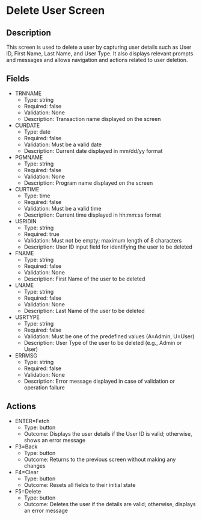 # Delete User Screen

## Description
This screen is used to delete a user by capturing user details such as User ID, First Name, Last Name, and User Type. It also displays relevant prompts and messages and allows navigation and actions related to user deletion.

## Fields
- TRNNAME
  - Type: string
  - Required: false
  - Validation: None
  - Description: Transaction name displayed on the screen
- CURDATE
  - Type: date
  - Required: false
  - Validation: Must be a valid date
  - Description: Current date displayed in mm/dd/yy format
- PGMNAME
  - Type: string
  - Required: false
  - Validation: None
  - Description: Program name displayed on the screen
- CURTIME
  - Type: time
  - Required: false
  - Validation: Must be a valid time
  - Description: Current time displayed in hh:mm:ss format
- USRIDIN
  - Type: string
  - Required: true
  - Validation: Must not be empty; maximum length of 8 characters
  - Description: User ID input field for identifying the user to be deleted
- FNAME
  - Type: string
  - Required: false
  - Validation: None
  - Description: First Name of the user to be deleted
- LNAME
  - Type: string
  - Required: false
  - Validation: None
  - Description: Last Name of the user to be deleted
- USRTYPE
  - Type: string
  - Required: false
  - Validation: Must be one of the predefined values (A=Admin, U=User)
  - Description: User Type of the user to be deleted (e.g., Admin or User)
- ERRMSG
  - Type: string
  - Required: false
  - Validation: None
  - Description: Error message displayed in case of validation or operation failure

## Actions
- ENTER=Fetch
  - Type: button
  - Outcome: Displays the user details if the User ID is valid; otherwise, shows an error message
- F3=Back
  - Type: button
  - Outcome: Returns to the previous screen without making any changes
- F4=Clear
  - Type: button
  - Outcome: Resets all fields to their initial state
- F5=Delete
  - Type: button
  - Outcome: Deletes the user if the details are valid; otherwise, displays an error message
